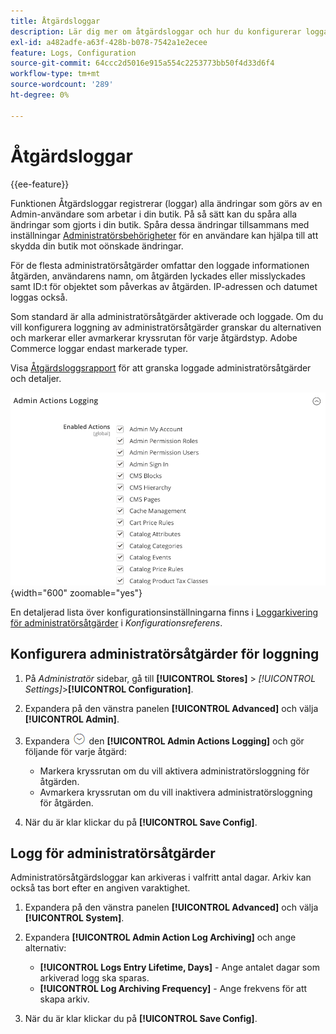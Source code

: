 ```yaml
---
title: Åtgärdsloggar
description: Lär dig mer om åtgärdsloggar och hur du konfigurerar loggade åtgärder så att du kan spåra alla ändringar som gjorts i din butik.
exl-id: a482adfe-a63f-428b-b078-7542a1e2ecee
feature: Logs, Configuration
source-git-commit: 64ccc2d5016e915a554c2253773bb50f4d33d6f4
workflow-type: tm+mt
source-wordcount: '289'
ht-degree: 0%

---
```


# Åtgärdsloggar

{{ee-feature}}

Funktionen Åtgärdsloggar registrerar (loggar) alla ändringar som görs av en Admin-användare som arbetar i din butik. På så sätt kan du spåra alla ändringar som gjorts i din butik. Spåra dessa ändringar tillsammans med inställningar [Administratörsbehörigheter](permissions.md) för en användare kan hjälpa till att skydda din butik mot oönskade ändringar.

För de flesta administratörsåtgärder omfattar den loggade informationen åtgärden, användarens namn, om åtgärden lyckades eller misslyckades samt ID:t för objektet som påverkas av åtgärden. IP-adressen och datumet loggas också.

Som standard är alla administratörsåtgärder aktiverade och loggade. Om du vill konfigurera loggning av administratörsåtgärder granskar du alternativen och markerar eller avmarkerar kryssrutan för varje åtgärdstyp. Adobe Commerce loggar endast markerade typer.

Visa [Åtgärdsloggsrapport](action-log-report.md) för att granska loggade administratörsåtgärder och detaljer.

![Avancerad konfiguration - loggning av administratörsåtgärder](../configuration-reference/advanced/assets/admin-actions-logging.png){width="600" zoomable="yes"}

En detaljerad lista över konfigurationsinställningarna finns i [Loggarkivering för administratörsåtgärder](../configuration-reference/advanced/system.md) i _Konfigurationsreferens_.

## Konfigurera administratörsåtgärder för loggning

1. På _Administratör_ sidebar, gå till **[!UICONTROL Stores]** > _[!UICONTROL Settings]_>**[!UICONTROL Configuration]**.

1. Expandera på den vänstra panelen **[!UICONTROL Advanced]** och välja **[!UICONTROL Admin]**.

1. Expandera ![Expansionsväljare](../assets/icon-display-expand.png) den **[!UICONTROL Admin Actions Logging]** och gör följande för varje åtgärd:

   - Markera kryssrutan om du vill aktivera administratörsloggning för åtgärden.
   - Avmarkera kryssrutan om du vill inaktivera administratörsloggning för åtgärden.

1. När du är klar klickar du på **[!UICONTROL Save Config]**.

## Logg för administratörsåtgärder

Administratörsåtgärdsloggar kan arkiveras i valfritt antal dagar. Arkiv kan också tas bort efter en angiven varaktighet.

1. Expandera på den vänstra panelen **[!UICONTROL Advanced]** och välja **[!UICONTROL System]**.

1. Expandera **[!UICONTROL Admin Action Log Archiving]** och ange alternativ:

   - **[!UICONTROL Logs Entry Lifetime, Days]** - Ange antalet dagar som arkiverad logg ska sparas.
   - **[!UICONTROL Log Archiving Frequency]** - Ange frekvens för att skapa arkiv.

1. När du är klar klickar du på **[!UICONTROL Save Config]**.
